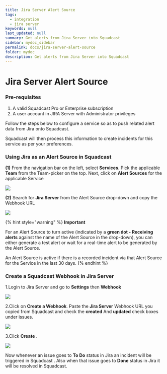 ```yaml
---
title: Jira Server Alert Source
tags:
  - integration
  - jira server
keywords: null
last_updated: null
summary: Get alerts from Jira Server into Squadcast
sidebar: mydoc_sidebar
permalink: docs/jira-server-alert-source
folder: mydoc
description: Get alerts from Jira Server into Squadcast
---
```


# Jira Server Alert Source

### Pre-requisites

1. A valid Squadcast Pro or Enterprise subscription
2. A user account in JIRA Server with Administrator privileges

Follow the steps below to configure a service so as to push related alert data from Jira onto Squadcast.

Squadcast will then process this information to create incidents for this service as per your preferences.

### Using Jira as an Alert Source in Squadcast

**(1)** From the navigation bar on the left, select **Services**. Pick the applicable **Team** from the Team-picker on the top. Next, click on **Alert Sources** for the applicable Service

![](../../.gitbook/assets/alert\_source\_1.png)

**(2)** Search for **Jira Server** from the Alert Source drop-down and copy the Webhook URL

![](../../.gitbook/assets/jira\_server\_1.png)

{% hint style="warning" %}
**Important**

For an Alert Source to turn active (indicated by a **green dot - Receiving alerts** against the name of the Alert Source in the drop-down), you can either generate a test alert or wait for a real-time alert to be generated by the Alert Source.

An Alert Source is active if there is a recorded incident via that Alert Source for the Service in the last 30 days.
{% endhint %}

### Create a Squadcast Webhook in Jira Server

1.Login to Jira Server and go to **Settings** then **Webhook**

![](../../.gitbook/assets/jira\_server\_2.png)

2.Click on **Create a Webhook**. Paste the **Jira Server** Webhook URL you copied from Squadcast and check the **created** And **updated** check boxes under issues.

![](../../.gitbook/assets/jira\_server\_3.png)

3.Click **Create** .

![](../../.gitbook/assets/jira\_server\_4.png)

Now whenever an issue goes to **To Do** status in Jira an incident will be triggered in Squadcast . Also when that issue goes to **Done** status in Jira it will be resolved in Squadcast.
